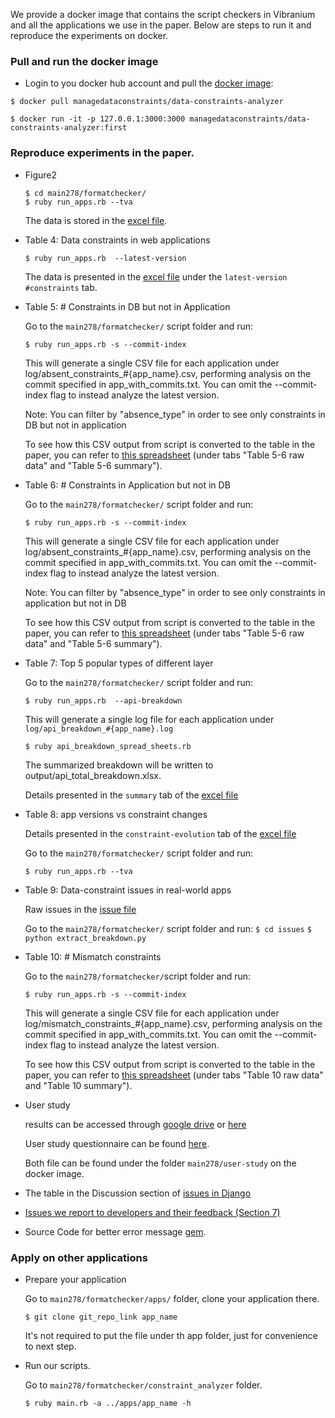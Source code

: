 We provide a docker image that contains the script checkers in Vibranium and all the applications we use in the paper.
Below are steps to run it and reproduce the experiments on docker.

### Pull and run the docker image 
* Login to you docker hub account and pull the [docker image](https://hub.docker.com/repository/docker/managedataconstraints/data-constraints-analyzer):
```
$ docker pull managedataconstraints/data-constraints-analyzer
```
```
$ docker run -it -p 127.0.0.1:3000:3000 managedataconstraints/data-constraints-analyzer:first
```


### Reproduce experiments in the paper.

* Figure2 
  ```
  $ cd main278/formatchecker/ 
  $ ruby run_apps.rb --tva
  ```
  The data is stored in the [excel file](http://bit.ly/app-versions-vs-constraint-changes).

* Table 4: Data constraints in web applications
  ```
  $ ruby run_apps.rb  --latest-version
  ```
  The data is presented in the [excel file](http://bit.ly/data-constraints-in-web-applications) under the `latest-version #constraints` tab. 

* Table 5: # Constraints in DB but not in Application

  Go to the `main278/formatchecker/`  script folder and run:
  ```
  $ ruby run_apps.rb -s --commit-index
  ```
  This will generate a single CSV file for each application under log/absent_constraints_#{app_name}.csv, performing analysis on the commit specified in app_with_commits.txt. You can omit the --commit-index flag to instead analyze the latest version.
  
  Note: You can filter by "absence_type" in order to see only constraints in DB but not in application
  
  To see how this CSV output from script is converted to the table in the paper, you can refer to [this spreadsheet](http://bit.ly/constraint-mismatch) (under tabs "Table 5-6 raw data" and "Table 5-6 summary").
  
* Table 6: # Constraints in Application but not in DB 

  Go to the `main278/formatchecker/`  script folder and run:
  ```
  $ ruby run_apps.rb -s --commit-index
  ```
  This will generate a single CSV file for each application under log/absent_constraints_#{app_name}.csv, performing analysis on the commit specified in app_with_commits.txt. You can omit the --commit-index flag to instead analyze the latest version.

  Note: You can filter by "absence_type" in order to see only constraints in application but not in DB
  
  To see how this CSV output from script is converted to the table in the paper, you can refer to [this spreadsheet](http://bit.ly/constraint-mismatch) (under tabs "Table 5-6 raw data" and "Table 5-6 summary").

* Table 7:  Top 5 popular types of different layer

  Go to the `main278/formatchecker/` script folder and run:
  ``` 
  $ ruby run_apps.rb  --api-breakdown
  ```
  This will generate a single log file for each application under ```log/api_breakdown_#{app_name}.log```
  ```
  $ ruby api_breakdown_spread_sheets.rb 
  ```
  The summarized breakdown will be written to output/api_total_breakdown.xlsx. 

  Details presented in the `summary` tab of  the [excel file](http://bit.ly/top-5-popular-types-of-different-layers)

* Table 8: app versions vs constraint changes

  Details presented in the `constraint-evolution` tab of the [excel file](http://bit.ly/app-versions-vs-constraint-changes) 

  Go to the `main278/formatchecker/` script folder and run:
  ```
  $ ruby run_apps.rb --tva 
  ```
* Table 9:  Data-constraint issues in real-world apps

  Raw issues in the [issue file](http://bit.ly/data-constraints-issues-in-Rails) 

  Go to the `main278/formatchecker/`  script folder and run:
  ```$ cd issues```
  ```$ python extract_breakdown.py```
  
* Table 10: # Mismatch constraints 

  Go to the `main278/formatchecker/`script folder and run:
  ```
  $ ruby run_apps.rb -s --commit-index
  ```
  This will generate a single CSV file for each application under log/mismatch_constraints_#{app_name}.csv, performing analysis on the commit specified in app_with_commits.txt. You can omit the --commit-index flag to instead analyze the latest version.
  
    To see how this CSV output from script is converted to the table in the paper, you can refer to [this spreadsheet](http://bit.ly/constraint-mismatch) (under tabs "Table 10 raw data" and "Table 10 summary").

* User study 
  
  results can be accessed through [google drive](http://bit.ly/error-message-user-study) or [here](./user-study.html)

  User study questionnaire can be found [here](http://bit.ly/user-questionnaire).
  
  Both file can be found under the folder `main278/user-study` on the docker image.

* The table in the Discussion section of [issues in Django](http://bit.ly/data-constraints-issues-in-Django) 

* [Issues we report to developers and their feedback (Section 7)](https://docs.google.com/spreadsheets/d/1d9wh0BxLLgQaSKSxFTA3ou5RH7P5D8LKaHQ1paU45u8/edit?usp=sharing)

* Source Code for better error message [gem](https://github.com/manangeconstraints/better_error_msg_gem).


### Apply on other applications

* Prepare your application

  Go to `main278/formatchecker/apps/` folder, clone your application there. 
  
  ```
  $ git clone git_repo_link app_name
  ```
  
  It's not required to put the file under th app folder, just for convenience to next step. 
  
* Run our scripts.

  Go to `main278/formatchecker/constraint_analyzer` folder. 
  
  ```
  $ ruby main.rb -a ../apps/app_name -h
  ```
